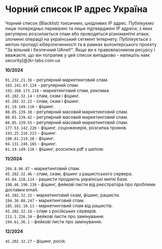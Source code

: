 # Чорний список IP адрес Україна
Чорний список (Blacklist) токсичних, шкідливих IP адрес. Публікуємо лише попередньо перевірені та лише підтверджені IP адреси, з яких регулярно розсилається спам або проводяться різноманітні атаки, злочинні операції на український сегмент Інтернету. Публікується з метою протидії кіберзлочинності та в рамках волонтерського проєкту "За вільний і безпечний UAnet!". Якщо ви є правовласником ресурсу і вважаєте, що він потрапив у цей список випадково - напишіть нам: security[@]kr-labs.com.ua

**10/2024**

``91.232.21.36`` - регулярний маркетинговий спам.  
``103.241.67.124`` - регулярний спам.  
``193.168.173.218`` - маркетинговий спам, реклама.  
``45.202.32.14`` - спам, скам і фішинг.  
``45.202.32.22`` - спам, скам і фішинг.  
``81.19.149.116`` - фішинг.  
``80.85.139.38`` - регулярний масовий маркетинговий спам.  
``80.85.139.42`` - регулярний масовий маркетинговий спам.  
``80.85.139.55`` - регулярний масовий маркетинговий спам.  
``177.53.142.220`` - фішинг, соцінженерія, розсилка троянів.  
``193.25.216.223`` - фішинг.  
``190.61.219.28`` - фішинг.  
``94.131.246.165`` - фішинг.    
``81.19.149.116`` - фішинг, розсилка pdf з шелом.  

**11/2024**

``204.8.96.87`` - маркетинговий спам.  
``45.202.32.46`` - спам, скам, фішинг з рашистського сервера.  
``45.84.128.114`` - рашисти продають українські митні бази.  
``198.46.190.239`` - фішинг, фейкові листи від реєстратора про проблеми доставки email.  
``45.202.32.32`` - маркетинговий скам, фішинг, рашисти.  
``194.36.88.247`` - маркетинговий спам.  
``185.181.10.11`` - маркетинговий спам від рашистів.  
``45.202.32.16`` - спам з російських серверів.  
``211.1.226.34`` - фейкові листи про замінування.   
``194.61.36.1`` -  фейкові листи про замінування.  

**12/2024**

``45.202.32.27`` - фішинг, росія.
